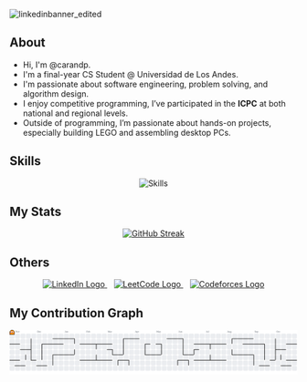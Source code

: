 ![linkedinbanner_edited](https://github.com/user-attachments/assets/160a5509-0f14-46a9-960e-7b50c7549802)

## About
-  Hi, I'm @carandp.
-  I'm a final-year CS Student @ Universidad de Los Andes.
-  I'm passionate about software engineering, problem solving, and algorithm design.
-  I enjoy competitive programming, I’ve participated in the **ICPC** at both national and regional levels.
-  Outside of programming, I’m passionate about hands-on projects, especially building LEGO and assembling desktop PCs.

## Skills
<div align="center">
  <img src="https://skillicons.dev/icons?i=python,java,cpp,html,css,js,ts,react,nestjs,flutter,firebase,docker,clion,gcp" alt="Skills"> <br> 
</div>

## My Stats
<div align="center">
  <a href="https://git.io/streak-stats">
    <img src="https://streak-stats.demolab.com?user=carandp&theme=dark" alt="GitHub Streak" />
  </a>
</div>

## Others

<div align="center">
  <a href="https://www.linkedin.com/in/carandp/" target="_blank">
    <img alt="LinkedIn Logo" height="50" width="50" src="https://upload.wikimedia.org/wikipedia/commons/thumb/8/81/LinkedIn_icon.svg/1200px-LinkedIn_icon.svg.png"/>
  </a> &nbsp;&nbsp;
  
  <a href="https://leetcode.com/u/carandp/" target="_blank">
    <img alt="LeetCode Logo" height="50" width="135" src="https://cdn.hashnode.com/res/hashnode/image/upload/v1636589930913/GUHhK3FKZ.jpeg"/>
  </a> &nbsp;&nbsp;
  
  <a href="https://codeforces.com/profile/carandp" target="_blank">
    <img alt="Codeforces Logo" height="50" width="220" src="https://codeforces.org/s/39685/images/codeforces-sponsored-by-ton.png"/>
  </a>
</div>

## My Contribution Graph

<picture>
    <source media="(prefers-color-scheme: dark)" srcset="https://raw.githubusercontent.com/carandp/carandp/output/pacman-contribution-graph-dark.svg">
    <source media="(prefers-color-scheme: light)" srcset="https://raw.githubusercontent.com/carandp/carandp/output/pacman-contribution-graph.svg">
    <img alt="pacman contribution graph" src="https://raw.githubusercontent.com/carandp/carandp/output/pacman-contribution-graph.svg">
</picture>
